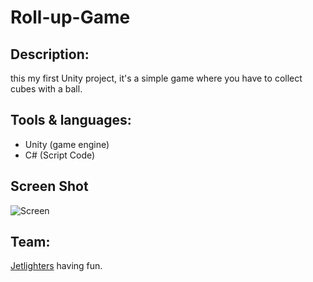 # Roll-up-Game


## Description:

this my first Unity project, it's a simple game where you have to collect cubes with a ball.

## Tools & languages:
* Unity (game engine)
* C# (Script Code)

## Screen Shot
![Screen](https://user-images.githubusercontent.com/39698080/68330299-4db49080-00d3-11ea-836b-2a46c774c1a7.gif)

## Team:
[Jetlighters](https://github.com/JetLightStudio) having fun.
